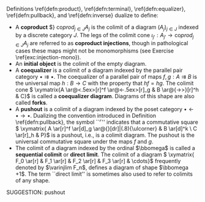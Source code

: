 
Definitions \ref{defn:product}, \ref{defn:terminal}, \ref{defn:equalizer}, \ref{defn:pullback}, and \ref{defn:inverse} dualize to define:

-  A  **coproduct** $} $\mathrm{co}prod_{j \in J} A_j$ is the colimit of a diagram $(A_j)_{j \in J}$ indexed by a discrete category $J$. The legs of the colimit cone $\iota_{j'} : A_{j'} \to \mathrm{co}prod_{j \in J} A_j$ are referred to as **coproduct injections**, though in pathological cases these maps might not be monomorphisms (see Exercise \ref{exc:injection-mono}).
-  An **initial object** is the colimit of the empty diagram.
-  A  **coequalizer** is a colimit of a diagram indexed by the parallel pair category $\bullet\rightrightarrows \bullet$. The coequalizer of a parallel pair of maps $f,g : A \rightrightarrows B$ is the universal map $h : B \to C$ with the property that $hf = hg$.  The colimit cone
$ \xymatrix{A \ar@<.5ex>[r]^f \ar@<-.5ex>[r]_g & B \ar@{->>}[r]^h & C}$ is called a **coequalizer diagram**. Diagrams of this shape are also called **forks**.
-  A **pushout** is a colimit of a diagram indexed by  the poset category $\bullet \leftarrow \bullet \to \bullet$.  Dualizing the convention introduced in Definition \ref{defn:pullback}, the symbol ``$\ulcorner$'' indicates that a commutative square
$ \xymatrix{ A \ar[r]^f \ar[d]_g \ar@{}[dr]|(.8){\ulcorner} & B \ar[d]^k \\ C \ar[r]_h & P}$ is a pushout,  i.e., is a colimit diagram. The pushout is the universal commutative square under the maps $f$ and $g$.
-  The colimit of a diagram indexed by the ordinal $\bbomega$ is called a **sequential colimit** or **direct limit**. The colimit of a diagram
$ \xymatrix{ F_0 \ar[r] & F_1 \ar[r] & F_2 \ar[r] & F_3 \ar[r] & \cdots}$ frequently denoted by $\varinjlim F_n$, defines a diagram of shape $\bbomega +1$. The term ``direct limit'' is sometimes also used to refer to colimits of any shape.



SUGGESTION: pushout